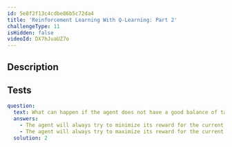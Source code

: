 ```yaml
---
id: 5e8f2f13c4cdbe86b5c72da4
title: 'Reinforcement Learning With Q-Learning: Part 2'
challengeType: 11
isHidden: false
videoId: DX7hJuaUZ7o
---
```


## Description
<section id='description'>
</section>

## Tests
<section id='tests'>

```yml
question:
  text: What can happen if the agent does not have a good balance of taking random actions and using learned actions?
  answers:
    - The agent will always try to minimize its reward for the current state/action, leading to local minima.
    - The agent will always try to maximize its reward for the current state/action, leading to local maxima.
  solution: 2
```

</section>


